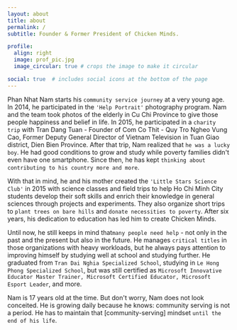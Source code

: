 ```yaml
---
layout: about
title: about
permalink: /
subtitle: Founder & Former President of Chicken Minds.

profile:
  align: right
  image: prof_pic.jpg
  image_circular: true # crops the image to make it circular

social: true  # includes social icons at the bottom of the page
---
```

Phan Nhat Nam starts his `community service journey` at a very young age. In 2014, he participated in the `'Help Portrait'` photography program. Nam and the team took photos of the elderly in Cu Chi Province to give those people happiness and belief in life. In 2015, he participated in a `charity trip` with Tran Dang Tuan - Founder of Com Co Thit - Quy Tro Ngheo Vung Cao, Former Deputy General Director of Vietnam Television in Tuan Giao district, Dien Bien Province. After that trip, Nam realized that `he was a lucky boy`. He had good conditions to grow and study while poverty families didn't even have one smartphone. Since then, he has kept `thinking about contributing to his country more and more`.

With that in mind, he and his mother created the `'Little Stars Science Club'` in 2015 with science classes and field trips to help Ho Chi Minh City students develop their soft skills and enrich their knowledge in general sciences through projects and experiments. They also organize short trips to `plant trees on bare hills` and `donate necessities to poverty`. After six years, his dedication to education has led him to create Chicken Minds.

Until now, he still keeps in mind that`many people need help` - not only in the past and the present but also in the future. He manages `critical titles` in those organizations with heavy workloads, but he always pays attention to improving himself by studying well at school and studying further. He graduated from `Tran Dai Nghia Specialized School`, studying in `Le Hong Phong Specialized School`, but was still certified as `Microsoft Innovative Educator Master Trainer, Microsoft Certified Educator, Microsoft Esport Leader`, and more.

Nam is 17 years old at the time. But don't worry, Nam does not look conceited. He is growing daily because he knows: community serving is not a period. He has to maintain that [community-serving] mindset `until the end of his life`.
